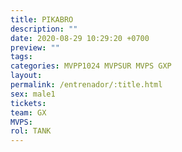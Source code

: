 ```yaml
---
title: PIKABRO
description: ""
date: 2020-08-29 10:29:20 +0700
preview: ""
tags: 
categories: MVPP1024 MVPSUR MVPS GXP
layout: 
permalink: /entrenador/:title.html
sex: male1
tickets: 
team: GX
MVPS: 
rol: TANK
---
```

